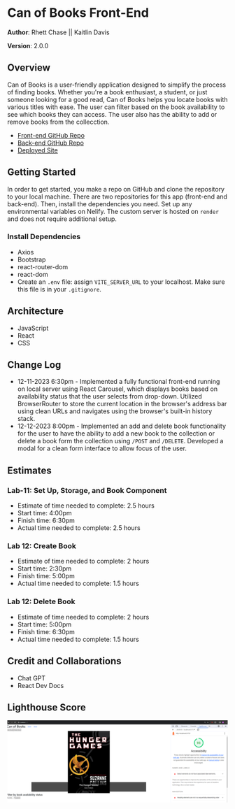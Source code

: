 # Can of Books Front-End

**Author**: Rhett Chase || Kaitlin Davis

**Version**: 2.0.0

## Overview

Can of Books is a user-friendly application designed to simplify the process of finding books. Whether you're a book enthusiast, a student, or just someone looking for a good read, Can of Books helps you locate books with various titles with ease. The user can filter based on the book availability to see which books they can access. The user also has the ability to add or remove books from the collecction.

- [Front-end GitHub Repo](https://github.com/KaitlinDa/can-of-books-frontend)
- [Back-end GitHub Repo](https://github.com/rhettchase/code-301-can-of-books-backend/tree/main)
- [Deployed Site](https://can-of-books-rckd.netlify.app/)

## Getting Started

In order to get started, you make a repo on GitHub and clone the repository to your local machine. There are two repositories for this app (front-end and back-end). Then, install the dependencies you need. Set up any environmental variables on Nelify. The custom server is hosted on `render` and does not require additional setup.

### Install Dependencies

- Axios
- Bootstrap
- react-router-dom
- react-dom
- Create an `.env` file: assign `VITE_SERVER_URL` to your localhost. Make sure this file is in your `.gitignore`.

## Architecture

- JavaScript
- React
- CSS

## Change Log

- 12-11-2023 6:30pm - Implemented a fully functional front-end running on local server using React Carousel, which displays books based on availability status that the user selects from drop-down. Utilized BrowserRouter to store the current location in the browser's address bar using clean URLs and navigates using the browser's built-in history stack.
- 12-12-2023 8:00pm - Implemented an add and delete book functionality for the user to have the ability to add a new book to the collection or delete a book form the collection using `/POST` and `/DELETE`. Developed a modal for a clean form interface to allow focus of the user.

## Estimates

### Lab-11: Set Up, Storage, and Book Component

- Estimate of time needed to complete: 2.5 hours
- Start time: 4:00pm
- Finish time: 6:30pm
- Actual time needed to complete: 2.5 hours

### Lab 12: Create Book

- Estimate of time needed to complete: 2 hours
- Start time: 2:30pm
- Finish time: 5:00pm
- Actual time needed to complete: 1.5 hours

### Lab 12: Delete Book

- Estimate of time needed to complete: 2 hours
- Start time: 5:00pm
- Finish time: 6:30pm
- Actual time needed to complete: 1.5 hours

## Credit and Collaborations

- Chat GPT
- React Dev Docs

## Lighthouse Score

![Lighthouse Score for front-end application](img/lighthouse.png)
